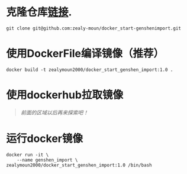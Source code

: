 # 克隆仓库[链接](https://github.com/zealy-moun/docker_start-genshenimport).

    git clone git@github.com:zealy-moun/docker_start-genshenimport.git

# 使用DockerFile编译镜像（**推荐**）

    docker build -t zealymoun2000/docker_start_genshen_import:1.0 .

# 使用dockerhub拉取镜像

> *前面的区域以后再来探索吧！*

# 运行docker镜像

    docker run -it \
        --name genshen_import \
    zealymoun2000/docker_start_genshen_import:1.0 /bin/bash
